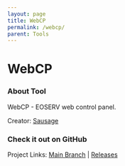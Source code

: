 ```yaml
---
layout: page
title: WebCP
permalink: /webcp/
parent: Tools
---
```


# WebCP

### About Tool

WebCP - EOSERV web control panel.

Creator: [Sausage](https://github.com/tehsausage)

### Check it out on GitHub

Project Links: [Main Branch](https://github.com/eoserv/webcp) | [Releases](https://github.com/eoserv/webcp/tags)